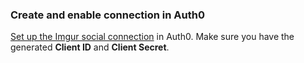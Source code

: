 ### Create and enable connection in Auth0
[Set up the Imgur social connection](https://auth0.com/docs/dashboard/guides/connections/set-up-connections-social) in Auth0. Make sure you have the generated **Client ID** and **Client Secret**.
